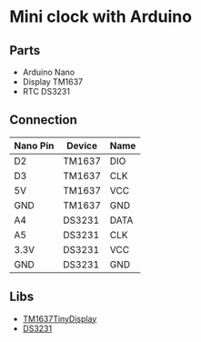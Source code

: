# Mini clock with Arduino

## Parts

* Arduino Nano
* Display TM1637
* RTC DS3231

## Connection

| Nano Pin | Device | Name |
|----------|--------|------|
| D2       | TM1637 | DIO  |
| D3       | TM1637 | CLK  |
| 5V       | TM1637 | VCC  |
| GND      | TM1637 | GND  |
| A4       | DS3231 | DATA |
| A5       | DS3231 | CLK  |
| 3.3V     | DS3231 | VCC  |
| GND      | DS3231 | GND  |

## Libs

* [TM1637TinyDisplay](https://github.com/jasonacox/TM1637TinyDisplay)
* [DS3231](https://github.com/NorthernWidget/DS3231)
